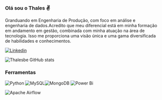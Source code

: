 ### Olá sou o Thales ✌️

Granduando em Engenharia de Produção, com foco em análise e engenharia de dados.Acredito que meu diferencial está em minha formação em andamento em gestão, combinada com minha atuação na área de tecnologia. Isso me proporciona uma visão única e uma gama diversificada de habilidades e conhecimentos.

[![Linkedin](https://img.shields.io/badge/LinkedIn-0077B5?style=for-the-badge&logo=linkedin&logoColor=white)](https://www.linkedin.com/in/thalessb/)


![Thalesbe GitHub stats](https://github-readme-stats.vercel.app/api?username=thalessbe&show_icons=true&theme=transparent)

### Ferramentas 

![Python](https://img.shields.io/badge/Python-14354C?style=for-the-badge&logo=python&logoColor=white)  ![MySQL](https://img.shields.io/badge/MySQL-00000F?style=for-the-badge&logo=mysql&logoColor=white)![MongoDB](https://img.shields.io/badge/MongoDB-4EA94B?style=for-the-badge&logo=mongodb&logoColor=white) 
![Power Bi](https://img.shields.io/badge/power_bi-F2C811?style=for-the-badge&logo=powerbi&logoColor=black)

![Apache Airflow](https://img.shields.io/badge/Apache%20Airflow-017CEE?style=for-the-badge&logo=Apache%20Airflow&logoColor=white)
